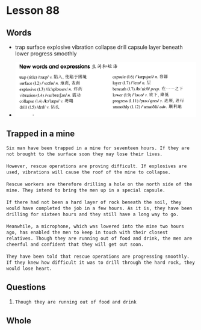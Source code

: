 # Lesson 88

## Words

- trap surface explosive vibration collapse drill capsule layer beneath lower progress smoothly

- ![Words](../../../Images/Part2/09/words-88.png)

## Trapped in a mine

```
Six man have been trapped in a mine for seventeen hours. If they are not brought to the surface soon they may lose their lives.

However, rescue operations are proving difficult. If explosives are used, vibrations will cause the roof of the mine to collapse.

Rescue workers are therefore drilling a hole on the north side of the mine. They intend to bring the men up in a special capsule.

If there had not been a hard layer of rock beneath the soil, they would have completed the job in a few hours. As it is, they have been drilling for sixteen hours and they still have a long way to go.

Meanwhile, a microphone, which was lowered into the mine two hours ago, has enabled the men to keep in touch with their closest relatives. Though they are running out of food and drink, the men are cheerful and confident that they will get out soon.

They have been told that rescue operations are progressing smoothly. If they knew how difficult it was to drill through the hard rock, they would lose heart.
```

## Questions

1. `Though they are running out of food and drink`

## Whole
